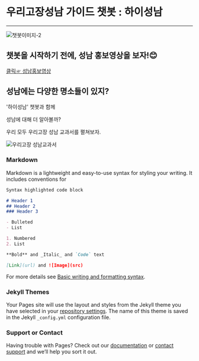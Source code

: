 # 우리고장성남 가이드 챗봇 : 하이성남
---
![챗봇이미지-2](![마스코트](https://user-images.githubusercontent.com/103113777/168717847-22e67f47-8ddf-4a50-93b0-2fb25cc0374b.jpg))




## 챗봇을 시작하기 전에, 성남 홍보영상을 보자!😊

[클릭☞ 성남홍보영상](https://www.youtube.com/watch?v=mS6qjsT9mEg) 


## 성남에는 다양한 명소들이 있지?




'하이성남' 챗봇과 함께

성남에 대해 더 알아볼까?

우리 모두 우리고장 성남 교과서를 펼쳐보자.

![우리고장 성남교과서](https://user-images.githubusercontent.com/103113777/168702289-57e10467-8375-498b-8496-2d122cd67c7e.JPG)

### Markdown

Markdown is a lightweight and easy-to-use syntax for styling your writing. It includes conventions for

```markdown
Syntax highlighted code block

# Header 1
## Header 2
### Header 3

- Bulleted
- List

1. Numbered
2. List

**Bold** and _Italic_ and `Code` text

[Link](url) and ![Image](src)
```

For more details see [Basic writing and formatting syntax](https://docs.github.com/en/github/writing-on-github/getting-started-with-writing-and-formatting-on-github/basic-writing-and-formatting-syntax).

### Jekyll Themes

Your Pages site will use the layout and styles from the Jekyll theme you have selected in your [repository settings](https://github.com/Donghwanim/Hisn/settings/pages). The name of this theme is saved in the Jekyll `_config.yml` configuration file.

### Support or Contact

Having trouble with Pages? Check out our [documentation](https://docs.github.com/categories/github-pages-basics/) or [contact support](https://support.github.com/contact) and we’ll help you sort it out.
